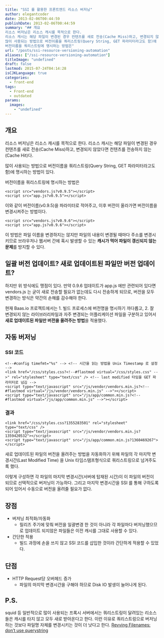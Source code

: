 ```yaml
---
title: "SSI 를 활용한 프론트엔드 리소스 버저닝"
author: elegantcoder
date: 2013-02-06T00:44:59
publishDate: 2013-02-06T00:44:59
summary: "## 개요
리소스 버저닝은 리소스 캐시를 목적으로 한다.
리소스 캐시는 해당 파일이 변경된 경우 컨텐츠를 새로 전송(Cache Miss)하고, 변경되지 않았다면 컨텐츠를 전송하지 않는(Cache Hit)다.
많이 사용되는 방법으로 버전이름을 쿼리스트링(Query String, GET 파라미터라고도 함)에 명시하는 방법이 있다.
버전이름을 쿼리스트링에 명시하는 방법은"
url: "/posts/ssi-resource-versioning-automation"
aliases: ["/ssi-resource-versioning-automation"]
titleImage: "undefined"
draft: false
lastmod: 2015-07-24T04:14:28
isCJKLanguage: true
categories:
  - front-end
tags:
  - Front-end
  - outdated
params:
  images:
    - "undefined"
---
```

개요
--

리소스 버저닝은 리소스 캐시를 목적으로 한다. 리소스 캐시는 해당 파일이 변경된 경우 컨텐츠를 새로 전송(Cache Miss)하고, 변경되지 않았다면 컨텐츠를 전송하지 않는(Cache Hit)다.

많이 사용되는 방법으로 버전이름을 쿼리스트링(Query String, GET 파라미터라고도 함)에 명시하는 방법이 있다.

버전이름을 쿼리스트링에 명시하는 방법은

```
<script src="vendors.js?v0.9.5"></script>
<script src="app.js?v0.9.5"></script>   
```

이와 같이 버전이름(v0.9.5)을 파라미터로 적어주고, 이후 버전이 올라가면 버전이름을 변경시켜주는 방법이다.

```
<script src="vendors.js?v0.9.6"></script>
<script src="app.js?v0.9.6"></script>
```

이 방법은 파일 이름을 변경하지는 않지만 파일의 내용이 변경될 때마다 주소를 변경시키므로 브라우저나 웹서버 간에 혹시 발생할 수 있는 **캐시가 먹어 파일이 갱신되지 않는 문제**를 방지할 수 있다.

일괄 버전 업데이트? 새로 업데이트된 파일만 버전 업데이트?
---------------------------------

하지만 위 방식에도 맹점이 있다. 만약 0.9.6 업데이트가 app.js 에만 관련되어 있다면 vendors.js 는 굳이 새로 전송할 필요가 없는데도 다시 전송하게 되므로, 버전을 모두 변경하는 방식은 약간의 손해를 감수해야 한다.

현재 Baas.io 프로젝트에서는 1. 빌드 프로세스에 버전명을 명시하기 까다롭고, 2. 잘 변경되지 않는 라이브러리파일과 자주 변경되는 어플리케이션 파일을 구분하고 있어서 **새로 업데이트된 파일만 버전을 올려주는 방법**을 적용했다.

자동 버저닝
------

### SSI 코드

```
<!--#config timefmt="%s" --> <!-- 시간을 읽는 방법을 Unix Timestamp 로 설정 -->
<link href="/css/styles.css?<!--#flastmod virtual="/css/styles.css" -->" rel="stylesheet" type="text/css" /> <!-- last modified 타임을 GET 파라미터로 넘김 -->
<script type="text/javascript" src="/js/vendor/vendors.min.js?<!--#flastmod virtual="/js/vendor/vendors.min.js" -->"></script>
<script type="text/javascript" src="/js/app/common.min.js?<!--#flastmod virtual="/js/app/common.min.js" -->"></script>
```

### 결과

```
<link href="/css/styles.css?1355283501" rel="stylesheet" type="text/css" />
<script type="text/javascript" src="/js/vendor/vendors.min.js?1359420532"></script>
<script type="text/javascript" src="/js/app/common.min.js?1360469267"></script>
```

새로 업데이트된 파일의 버전을 올려주는 방법을 자동화하기 위해 파일의 각 마지막 변경시간(Last Modified Time) 을 Unix 타임스탬프형식으로 쿼리스트링으로 넘겨주도록 했다.

이렇게 구성하면 각 파일의 마지막 변경시간(서버에 탑재된 시간)이 이 파일의 버전이 되므로 선택적으로 버저닝이 가능하다. 그리고 마지막 변경시간을 SSI 를 통해 구하도록 되어 있어서 수동으로 버전을 올려줄 필요가 없다.

장점
--

-   버저닝 최적화/자동화
    -   릴리즈 주기에 맞춰 버전을 일괄변경 한 것이 아니라 각 파일마다 버저닝했으므로 업데이트 되지않은 파일들은 이전 캐시를 그대로 사용할 수 있다.
-   간단한 적용
    -   빌드 과정에 손을 쓰지 않고 SSI 코드를 삽입한 것이라 간단하게 적용할 수 있었다.

단점
--

-   HTTP Request당 오버헤드 증가
    -   파일의 마지막 변경시간을 구해야 하므로 Disk IO 발생이 늘어나게 된다.

P.S.
----

squid 등 일반적으로 많이 사용되는 프록시 서버에서는 쿼리스트링이 달려있는 리소스들은 캐시를 타지 않고 모두 새로 받아온다고 한다. 이런 이유로 쿼리스트링으로 버저닝하는 것보다 파일명 자체를 변경시키는 것이 더 낫다고 한다. [Revving Filenames: don’t use querystring](http://www.stevesouders.com/blog/2008/08/23/revving-filenames-dont-use-querystring/)
